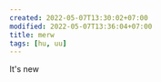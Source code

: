```yaml
---
created: 2022-05-07T13:30:02+07:00
modified: 2022-05-07T13:36:04+07:00
title: merw
tags: [hu, uu]
---
```


It's new
